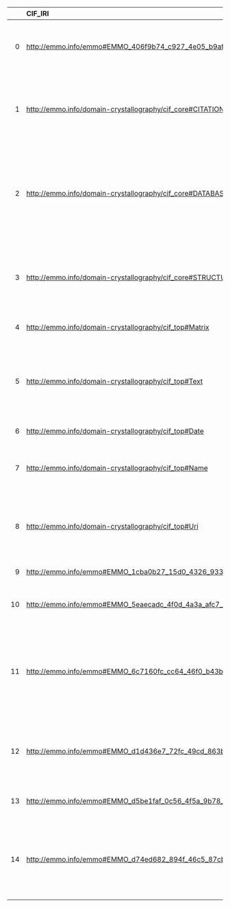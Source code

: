 |    | CIF_IRI                                                         | CIF_DESC                                                                                                                              | EDAM_IRI                            | EDAM_DESC                  | EDAM_DEF                                                                                                                                 |
|---:|:----------------------------------------------------------------|:--------------------------------------------------------------------------------------------------------------------------------------|:------------------------------------|:---------------------------|:-----------------------------------------------------------------------------------------------------------------------------------------|
|  0 | http://emmo.info/emmo#EMMO_406f9b74_c927_4e05_b9af_5edbe5e280c5 | {'label': None, 'prefLabel': 'Sequence', 'altLabel': None, 'name': 'EMMO_406f9b74_c927_4e05_b9af_5edbe5e280c5'}                       | http://edamontology.org/data_2044   | {'label': 'Sequence'}      | ['One or more molecular sequences, possibly with associated annotation.']                                                                |
|  1 | http://emmo.info/domain-crystallography/cif_core#CITATION       | {'label': None, 'prefLabel': 'CITATION', 'altLabel': None, 'name': 'CITATION'}                                                        | http://edamontology.org/data_0970   | {'label': 'CITATION'}      | ['Bibliographic data that uniquely identifies a scientific article, book or other published material.']                                  |
|  2 | http://emmo.info/domain-crystallography/cif_core#DATABASE       | {'label': None, 'prefLabel': 'DATABASE', 'altLabel': None, 'name': 'DATABASE'}                                                        | http://edamontology.org/data_0581   | {'label': 'DATABASE'}      | ['A digital data archive typically based around a relational model but sometimes using an object-oriented, tree or graph-based model.']  |
|  3 | http://emmo.info/domain-crystallography/cif_core#STRUCTURE      | {'label': None, 'prefLabel': 'STRUCTURE', 'altLabel': None, 'name': 'STRUCTURE'}                                                      | http://edamontology.org/data_0883   | {'label': 'STRUCTURE'}     | ['3D coordinate and associated data for a macromolecular tertiary (3D) structure or part of a structure.']                               |
|  4 | http://emmo.info/domain-crystallography/cif_top#Matrix          | {'label': None, 'prefLabel': 'Matrix', 'altLabel': None, 'name': 'Matrix'}                                                            | http://edamontology.org/data_2082   | {'label': 'Matrix'}        | ['An array of numerical values.']                                                                                                        |
|  5 | http://emmo.info/domain-crystallography/cif_top#Text            | {'label': None, 'prefLabel': 'Text', 'altLabel': None, 'name': 'Text'}                                                                | http://edamontology.org/data_3671   | {'label': 'Text'}          | ['Any free or plain text, typically for human consumption and in English. Can instantiate also as a textual search query.']              |
|  6 | http://emmo.info/domain-crystallography/cif_top#Date            | {'label': None, 'prefLabel': 'Date', 'altLabel': None, 'name': 'Date'}                                                                | http://edamontology.org/data_2156   | {'label': 'Date'}          | ['A temporal date.']                                                                                                                     |
|  7 | http://emmo.info/domain-crystallography/cif_top#Name            | {'label': None, 'prefLabel': 'Name', 'altLabel': None, 'name': 'Name'}                                                                | http://edamontology.org/data_2099   | {'label': 'Name'}          | ['A name of a thing, which need not necessarily uniquely identify it.']                                                                  |
|  8 | http://emmo.info/domain-crystallography/cif_top#Uri             | {'label': None, 'prefLabel': 'Uri', 'altLabel': None, 'name': 'Uri'}                                                                  | http://edamontology.org/data_1047   | {'label': 'Uri'}           | ['A string of characters that name or otherwise identify a resource on the Internet.']                                                   |
|  9 | http://emmo.info/emmo#EMMO_1cba0b27_15d0_4326_933f_379d0b3565b6 | {'label': None, 'prefLabel': 'Matrix', 'altLabel': '2DArray', 'name': 'EMMO_1cba0b27_15d0_4326_933f_379d0b3565b6'}                    | http://edamontology.org/data_2082   | {'label': 'Matrix'}        | ['An array of numerical values.']                                                                                                        |
| 10 | http://emmo.info/emmo#EMMO_5eaecadc_4f0d_4a3a_afc7_1fc0b83cc928 | {'label': None, 'prefLabel': 'Mega', 'altLabel': None, 'name': 'EMMO_5eaecadc_4f0d_4a3a_afc7_1fc0b83cc928'}                           | http://edamontology.org/format_1991 | {'label': 'Mega'}          | ['Mega format for (typically aligned) sequences.']                                                                                       |
| 11 | http://emmo.info/emmo#EMMO_6c7160fc_cc64_46f0_b43b_aba65e9952e3 | {'label': None, 'prefLabel': 'Bel', 'altLabel': None, 'name': 'EMMO_6c7160fc_cc64_46f0_b43b_aba65e9952e3'}                            | http://edamontology.org/format_3691 | {'label': 'Bel'}           | ['Biological Expression Language (BEL) is a textual format for representing scientific findings in life sciences in a computable form.'] |
| 12 | http://emmo.info/emmo#EMMO_d1d436e7_72fc_49cd_863b_7bfb4ba5276a | {'label': None, 'prefLabel': 'Parameter', 'altLabel': None, 'name': 'EMMO_d1d436e7_72fc_49cd_863b_7bfb4ba5276a'}                      | http://edamontology.org/data_2527   | {'label': 'Parameter'}     | ['Typically a simple numerical or string value that controls the operation of a tool.']                                                  |
| 13 | http://emmo.info/emmo#EMMO_d5be1faf_0c56_4f5a_9b78_581e6dee949f | {'label': None, 'prefLabel': 'AmountConcentration', 'altLabel': 'Concentration', 'name': 'EMMO_d5be1faf_0c56_4f5a_9b78_581e6dee949f'} | http://edamontology.org/data_2140   | {'label': 'Concentration'} | ['The concentration of a chemical compound.']                                                                                            |
| 14 | http://emmo.info/emmo#EMMO_d74ed682_894f_46c5_87cb_167f60926965 | {'label': None, 'prefLabel': 'InChI', 'altLabel': None, 'name': 'EMMO_d74ed682_894f_46c5_87cb_167f60926965'}                          | http://edamontology.org/format_1197 | {'label': 'InChI'}         | ['Chemical structure specified in IUPAC International Chemical Identifier (InChI) line notation.']                                       |